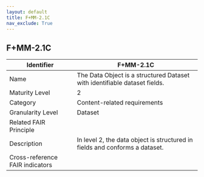 ```yaml
---
layout: default
title: F+MM-2.1C
nav_exclude: True
---
```


## F+MM-2.1C

| Identifier | F+MM-2.1C |
| ---------- | ----------|
| Name | The Data Object is a structured Dataset with identifiable dataset fields. |
| Maturity Level | 2 |
| Category | Content-related requirements |
| Granularity Level | Dataset |
| Related FAIR Principle | |
| Description | In level 2, the data object is structured in fields and conforms a dataset. |
| Cross-reference FAIR indicators | |
